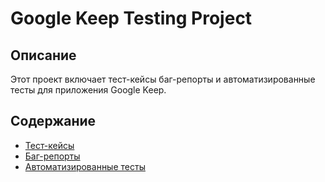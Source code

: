 # Google Keep Testing Project

## Описание
Этот проект включает тест-кейсы баг-репорты и автоматизированные тесты для приложения Google Keep.

## Содержание
- [Тест-кейсы](test-cases.md)
- [Баг-репорты](bug-reports.md)
- [Автоматизированные тесты](automation-tests.py)

